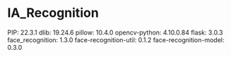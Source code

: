 # IA_Recognition
PIP: 22.3.1
dlib: 19.24.6
pillow: 10.4.0
opencv-python: 4.10.0.84
flask: 3.0.3
face_recognition: 1.3.0
face-recognition-util: 0.1.2
face-recognition-model: 0.3.0


